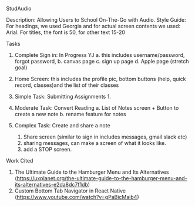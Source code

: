 StudAudio



Description: Allowing Users to School On-The-Go with Audio. 
Style Guide:
For headings, we used Georgia and for actual screen contents we used: Arial. For titles, the font is 50, for other text 15-20


Tasks 
1. Complete Sign in: In Progress YJ
    a. this includes username/password, forgot password, 
    b. canvas page
    c. sign up page
    d. Apple page (stretch goal)
2. Home Screen: this includes the profile pic,  bottom buttons (help, quick record, classes)and the list of their classes
3. Simple Task: Submitting Assignments
    1. 

4. Moderate Task: Convert Reading
    a. List of Notes screen + Button to create a new note
    b. rename feature for notes
5. Complex Task: Create and share a note
   1. Share screen (similar to sign in includes messages, gmail slack etc)
   2. sharing messages, can make a screen of what it looks like. 
   3. add a STOP screen. 



Work Cited

1. The Ultimate Guide to the Hamburger Menu and Its Alternatives (https://uxplanet.org/the-ultimate-guide-to-the-hamburger-menu-and-its-alternatives-e2da8dc7f1db)
2. Custom Bottom Tab Navigator in React Native (https://www.youtube.com/watch?v=gPaBicMaib4)



